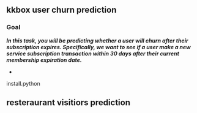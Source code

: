 ## kkbox user churn prediction

### Goal

***In this task, you will be predicting whether a user will churn after their subscription expires. Specifically, we want to see if a user make a new service subscription transaction within 30 days after their current membership expiration date.***

- 

  install.python

## resteraurant visitiors prediction

